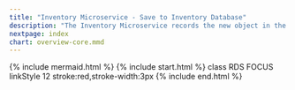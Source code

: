 ```yaml
---
title: "Inventory Microservice - Save to Inventory Database"
description: "The Inventory Microservice records the new object in the Inventory Database"
nextpage: index
chart: overview-core.mmd
---
```

{% include mermaid.html %}
{% include start.html %}
  class RDS FOCUS
  linkStyle 12 stroke:red,stroke-width:3px
{% include end.html %}
